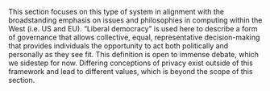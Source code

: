 This section focuses on this type of system in alignment with the broadstanding emphasis on issues and philosophies in computing within the West (i.e. US and EU). “Liberal democracy” is used here to describe a form of governance that allows collective, equal, representative decision-making that provides individuals the opportunity to act both politically and personally as they see fit. This definition is open to immense debate, which we sidestep for now. Differing conceptions of privacy exist outside of this framework and lead to different values, which is beyond the scope of this section.